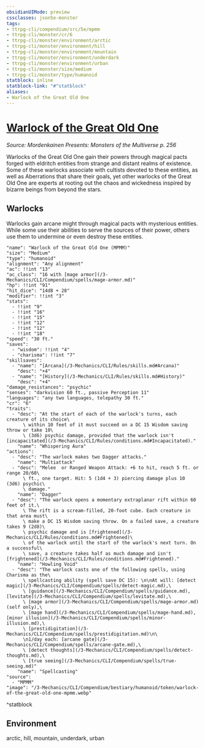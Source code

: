 ```yaml
---
obsidianUIMode: preview
cssclasses: json5e-monster
tags:
- ttrpg-cli/compendium/src/5e/mpmm
- ttrpg-cli/monster/cr/6
- ttrpg-cli/monster/environment/arctic
- ttrpg-cli/monster/environment/hill
- ttrpg-cli/monster/environment/mountain
- ttrpg-cli/monster/environment/underdark
- ttrpg-cli/monster/environment/urban
- ttrpg-cli/monster/size/medium
- ttrpg-cli/monster/type/humanoid
statblock: inline
statblock-link: "#^statblock"
aliases:
- Warlock of the Great Old One
---
```

# [Warlock of the Great Old One](3-Mechanics\CLI\Compendium\bestiary\humanoid/warlock-of-the-great-old-one-mpmm.md)
*Source: Mordenkainen Presents: Monsters of the Multiverse p. 256*  

Warlocks of the Great Old One gain their powers through magical pacts forged with eldritch entities from strange and distant realms of existence. Some of these warlocks associate with cultists devoted to these entities, as well as Aberrations that share their goals, yet other warlocks of the Great Old One are experts at rooting out the chaos and wickedness inspired by bizarre beings from beyond the stars.

## Warlocks

Warlocks gain arcane might through magical pacts with mysterious entities. While some use their abilities to serve the sources of their power, others use them to undermine or even destroy these entities.

```statblock
"name": "Warlock of the Great Old One (MPMM)"
"size": "Medium"
"type": "humanoid"
"alignment": "Any alignment"
"ac": !!int "13"
"ac_class": "16 with [mage armor](/3-Mechanics/CLI/Compendium/spells/mage-armor.md)"
"hp": !!int "91"
"hit_dice": "14d8 + 28"
"modifier": !!int "3"
"stats":
  - !!int "9"
  - !!int "16"
  - !!int "15"
  - !!int "12"
  - !!int "12"
  - !!int "18"
"speed": "30 ft."
"saves":
  - "wisdom": !!int "4"
  - "charisma": !!int "7"
"skillsaves":
  - "name": "[Arcana](/3-Mechanics/CLI/Rules/skills.md#Arcana)"
    "desc": "+4"
  - "name": "[History](/3-Mechanics/CLI/Rules/skills.md#History)"
    "desc": "+4"
"damage_resistances": "psychic"
"senses": "darkvision 60 ft., passive Perception 11"
"languages": "any two languages, telepathy 30 ft."
"cr": "6"
"traits":
  - "desc": "At the start of each of the warlock's turns, each creature of its choice\
      \ within 10 feet of it must succeed on a DC 15 Wisdom saving throw or take 10\
      \ (3d6) psychic damage, provided that the warlock isn't [incapacitated](/3-Mechanics/CLI/Rules/conditions.md#Incapacitated)."
    "name": "Whispering Aura"
"actions":
  - "desc": "The warlock makes two Dagger attacks."
    "name": "Multiattack"
  - "desc": "Melee  or Ranged Weapon Attack: +6 to hit, reach 5 ft. or range 20/60\
      \ ft., one target. Hit: 5 (1d4 + 3) piercing damage plus 10 (3d6) psychic\
      \ damage."
    "name": "Dagger"
  - "desc": "The warlock opens a momentary extraplanar rift within 60 feet of it.\
      \ The rift is a scream-filled, 20-foot cube. Each creature in that area must\
      \ make a DC 15 Wisdom saving throw. On a failed save, a creature takes 9 (2d8)\
      \ psychic damage and is [frightened](/3-Mechanics/CLI/Rules/conditions.md#Frightened)\
      \ of the warlock until the start of the warlock's next turn. On a successful\
      \ save, a creature takes half as much damage and isn't [frightened](/3-Mechanics/CLI/Rules/conditions.md#Frightened)."
    "name": "Howling Void"
  - "desc": "The warlock casts one of the following spells, using Charisma as the\
      \ spellcasting ability (spell save DC 15): \n\nAt will: [detect magic](/3-Mechanics/CLI/Compendium/spells/detect-magic.md),\
      \ [guidance](/3-Mechanics/CLI/Compendium/spells/guidance.md), [levitate](/3-Mechanics/CLI/Compendium/spells/levitate.md),\
      \ [mage armor](/3-Mechanics/CLI/Compendium/spells/mage-armor.md) (self only),\
      \ [mage hand](/3-Mechanics/CLI/Compendium/spells/mage-hand.md), [minor illusion](/3-Mechanics/CLI/Compendium/spells/minor-illusion.md),\
      \ [prestidigitation](/3-Mechanics/CLI/Compendium/spells/prestidigitation.md)\n\
      \n1/day each: [arcane gate](/3-Mechanics/CLI/Compendium/spells/arcane-gate.md),\
      \ [detect thoughts](/3-Mechanics/CLI/Compendium/spells/detect-thoughts.md),\
      \ [true seeing](/3-Mechanics/CLI/Compendium/spells/true-seeing.md)"
    "name": "Spellcasting"
"source":
  - "MPMM"
"image": "/3-Mechanics/CLI/Compendium/bestiary/humanoid/token/warlock-of-the-great-old-one-mpmm.webp"
```
^statblock

## Environment

arctic, hill, mountain, underdark, urban